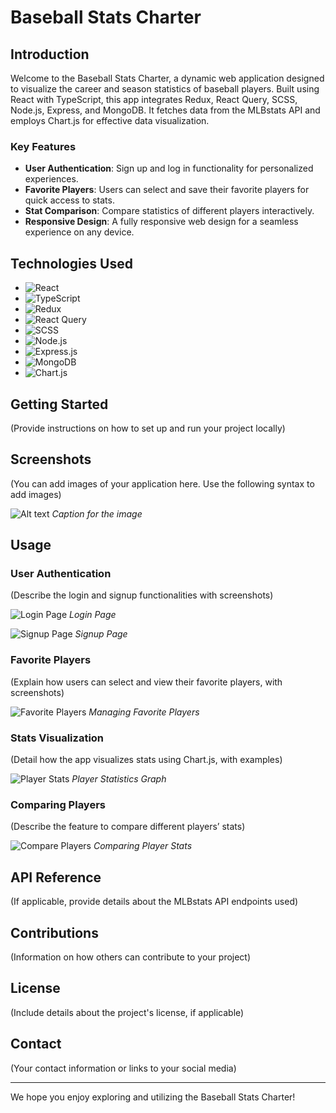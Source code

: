 # Baseball Stats Charter

## Introduction
Welcome to the Baseball Stats Charter, a dynamic web application designed to visualize the career and season statistics of baseball players. Built using React with TypeScript, this app integrates Redux, React Query, SCSS, Node.js, Express, and MongoDB. It fetches data from the MLBstats API and employs Chart.js for effective data visualization.

### Key Features
- **User Authentication**: Sign up and log in functionality for personalized experiences.
- **Favorite Players**: Users can select and save their favorite players for quick access to stats.
- **Stat Comparison**: Compare statistics of different players interactively.
- **Responsive Design**: A fully responsive web design for a seamless experience on any device.

## Technologies Used

- ![React](https://img.shields.io/badge/React-20232A?style=for-the-badge&logo=react&logoColor=61DAFB) 
- ![TypeScript](https://img.shields.io/badge/TypeScript-007ACC?style=for-the-badge&logo=typescript&logoColor=white)
- ![Redux](https://img.shields.io/badge/Redux-764ABC?style=for-the-badge&logo=redux&logoColor=white)
- ![React Query](https://img.shields.io/badge/-ReactQuery-FF4154?style=for-the-badge)
- ![SCSS](https://img.shields.io/badge/Sass-CC6699?style=for-the-badge&logo=sass&logoColor=white)
- ![Node.js](https://img.shields.io/badge/Node.js-43853D?style=for-the-badge&logo=node-dot-js&logoColor=white)
- ![Express.js](https://img.shields.io/badge/Express.js-404D59?style=for-the-badge)
- ![MongoDB](https://img.shields.io/badge/MongoDB-4EA94B?style=for-the-badge&logo=mongodb&logoColor=white)
- ![Chart.js](https://img.shields.io/badge/Chart.js-FF6384?style=for-the-badge&logo=chart.js&logoColor=white)





## Getting Started
(Provide instructions on how to set up and run your project locally)

## Screenshots
(You can add images of your application here. Use the following syntax to add images)

![Alt text](url_to_image)
*Caption for the image*

## Usage
### User Authentication
(Describe the login and signup functionalities with screenshots)

![Login Page](url_to_image)
*Login Page*

![Signup Page](url_to_image)
*Signup Page*

### Favorite Players
(Explain how users can select and view their favorite players, with screenshots)

![Favorite Players](url_to_image)
*Managing Favorite Players*

### Stats Visualization
(Detail how the app visualizes stats using Chart.js, with examples)

![Player Stats](url_to_image)
*Player Statistics Graph*

### Comparing Players
(Describe the feature to compare different players’ stats)

![Compare Players](url_to_image)
*Comparing Player Stats*

## API Reference
(If applicable, provide details about the MLBstats API endpoints used)

## Contributions
(Information on how others can contribute to your project)

## License
(Include details about the project's license, if applicable)

## Contact
(Your contact information or links to your social media)

---

We hope you enjoy exploring and utilizing the Baseball Stats Charter!
